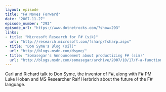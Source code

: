 ```yaml
---
layout: episode
title: "F# Moves Forward"
date: "2007-11-27"
episode_number: "293"
episode_url: "https://www.dotnetrocks.com/?show=293"
links:
- title: "Microsoft Research for F# (sik)"
  url: "http://research.microsoft.com/fsharp/fsharp.aspx"
- title: "Don Syme's Blog (sil)"
  url: "http://blogs.msdn.com/dsyme/"
- title: "Somasegar's Announcement about productizing F# (sim)"
  url: "http://blogs.msdn.com/somasegar/archive/2007/10/17/f-a-functional-programming-language.aspx"
---
```


Carl and Richard talk to Don Syme, the inventor of F#, along with F# PM Luke Hoban and MS Researcher Ralf Herbrich about the future of the F# language.
